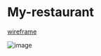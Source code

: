 # My-restaurant

[wireframe](https://miro.com/app/board/uXjVOOoiQzk=/)


![image](/home/noor/Downloads/returant2.jpg)